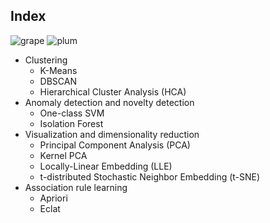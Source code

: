
## Index
![grape](https://user-images.githubusercontent.com/12748752/126882595-d1f5449e-14bb-4ab3-809c-292caf0858a1.png)
![plum](https://user-images.githubusercontent.com/12748752/126882596-b9ba4645-7001-435e-9a3c-d4416a2543c1.png)
   * Clustering
      * K-Means
      * DBSCAN
      * Hierarchical Cluster Analysis (HCA)
   * Anomaly detection and novelty detection
      * One-class SVM
      * Isolation Forest
  * Visualization and dimensionality reduction
     * Principal Component Analysis (PCA)
     * Kernel PCA
     * Locally-Linear Embedding (LLE)
     * t-distributed Stochastic Neighbor Embedding (t-SNE)
  * Association rule learning
     * Apriori
     * Eclat
